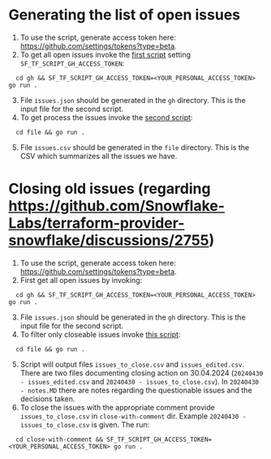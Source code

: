 # Generating the list of open issues
1. To use the script, generate access token here: https://github.com/settings/tokens?type=beta.
2. To get all open issues invoke the [first script](./gh/main.go) setting `SF_TF_SCRIPT_GH_ACCESS_TOKEN`:
```shell
  cd gh && SF_TF_SCRIPT_GH_ACCESS_TOKEN=<YOUR_PERSONAL_ACCESS_TOKEN> go run .
```
3. File `issues.json` should be generated in the `gh` directory. This is the input file for the second script.
4. To get process the issues invoke the [second script](./file/main.go):
```shell
  cd file && go run .
```
5. File `issues.csv` should be generated in the `file` directory. This is the CSV which summarizes all the issues we have.

# Closing old issues (regarding https://github.com/Snowflake-Labs/terraform-provider-snowflake/discussions/2755)
1. To use the script, generate access token here: https://github.com/settings/tokens?type=beta.
2. First get all open issues by invoking:
```shell
  cd gh && SF_TF_SCRIPT_GH_ACCESS_TOKEN=<YOUR_PERSONAL_ACCESS_TOKEN> go run .
```
3. File `issues.json` should be generated in the `gh` directory. This is the input file for the second script.
4. To filter only closeable issues invoke [this script](./filter-closeable-old-issues/main.go):
```shell
  cd file && go run .
```
5. Script will output files `issues_to_close.csv` and `issues_edited.csv`. There are two files documenting closing action on 30.04.2024 (`20240430 - issues_edited.csv` and `20240430 - issues_to_close.csv`). In `20240430 - notes.MD` there are notes regarding the questionable issues and the decisions taken.
6. To close the issues with the appropriate comment provide `issues_to_close.csv` in `close-with-comment` dir. Example `20240430 - issues_to_close.csv` is given. The run:
```shell
  cd close-with-comment && SF_TF_SCRIPT_GH_ACCESS_TOKEN=<YOUR_PERSONAL_ACCESS_TOKEN> go run .
```